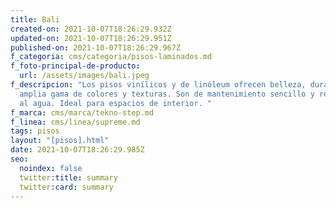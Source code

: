 ```yaml
---
title: Bali
created-on: 2021-10-07T18:26:29.932Z
updated-on: 2021-10-07T18:26:29.951Z
published-on: 2021-10-07T18:26:29.967Z
f_categoria: cms/categoria/pisos-laminados.md
f_foto-principal-de-producto:
  url: /assets/images/bali.jpeg
f_descripcion: "Los pisos vinílicos y de linóleum ofrecen belleza, durabilidad y
  amplia gama de colores y texturas. Son de mantenimiento sencillo y resistentes
  al agua. Ideal para espacios de interior. "
f_marca: cms/marca/tekno-step.md
f_linea: cms/linea/supreme.md
tags: pisos
layout: "[pisos].html"
date: 2021-10-07T18:26:29.985Z
seo:
  noindex: false
  twitter:title: summary
  twitter:card: summary
---
```

